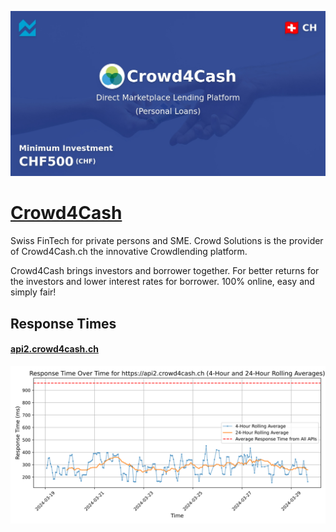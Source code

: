 [![Visit Crowd4Cash](imagePreview.jpg)](https://crowd4cash.ch)

# [Crowd4Cash](https://crowd4cash.ch)

Swiss FinTech for private persons and SME. Crowd Solutions is the provider of Crowd4Cash.ch the innovative Crowdlending platform.

Crowd4Cash brings investors and borrower together. For better returns for the investors and lower interest rates for borrower. 100% online, easy and simply fair!

## Response Times

#### [api2.crowd4cash.ch](https://api2.crowd4cash.ch)

![api2.crowd4cash.ch](response-time-charts/617069322e63726f776434636173682e6368.svg)
